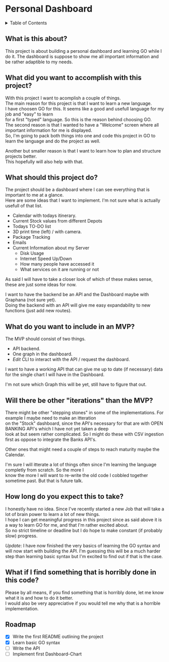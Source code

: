 # Personal Dashboard

<!-- TABLE OF CONTENTS -->
<details>
  <summary>Table of Contents</summary>
  <ol>
    <li><a href="#what-is-this-about%3F">What is this about?</a></li>
    <li><a href="#what-did-you-want-to-accomplish-with-this-project%3F">What do you want to accomplish?</a></li>
    <li><a href="#what-should-this-project-do%3F">What should this project do?</a></li>
    <li><a href="#What-do-you-want-to-include-in-an-mvp">What do you want to include in an MVP?</a></li>
    <li><a href="#will-there-be-other-iteations-than-the-mvp">Will there be other "Iterations" than the MVP?</a></li>
  </ol>
</details>


## What is this about? 

This project is about building a personal dashboard and learning GO while I do it.
The dashboard is suppose to show me all important information and be rather adaptible to my needs.


## What did you want to accomplish with this project?

With this project I want to acomplish a couple of things.  
The main reason for this project is that I want to learn a new language.   
I have choosen GO for this. It seems like a good and usefull language for my job and "easy" to learn  
for a first "typed" language. So this is the reason behind choosing GO.  
The second reason is that I wanted to have a "Welcome" screen where all important information for me is displayed.  
So, I'm going to pack both things into one and code this project in GO to learn the language and do the project as well.  

Another but smaller reason is that I want to learn how to plan and structure projects better.  
This hopefully will also help with that.  

## What should this project do?

The project should be a dashboard where I can see everything that is important to me at a glance.  
Here are some ideas that I want to implement. I'm not sure what is actually usefull of that list.  

- Calendar with todays itinerary.  
- Current Stock values from different Depots
- Todays TO-DO list
- 3D print time (left) / with camera.
- Package Tracking
- Emails
- Current Information about my Server
    - Disk Usage
    - Internet Speed Up/Down
    - How many people have accessed it
    - What services on it are running or not

As said I will have to take a closer look of which of these makes sense, these are just some ideas for now.  

I want to have the backend be an API and the Dashboard maybe with Graphana (not sure yet).  
Doing the backend with an API will give me easy expandability to new functions (just add new routes).  

## What do you want to include in an MVP? 

The MVP should consist of two things.
- API backend.
- One graph in the dashboard.
- *Edit* CLI to interact with the API / request the dashboard.

I want to have a working API that can give me up to date (if necessary) data for the single chart I will have in the Dashboard.  

I'm not sure which Graph this will be yet, still have to figure that out.

## Will there be other "iterations" than the MVP?

There might be other "stepping stones" in some of the implementations. For example I maybe need to make an itteration  
on the "Stock" dashboard, since the API's necessary for that are with OPEN BANKING API's which I have not yet taken a deep  
look at but seem rather complicated.  So I might do these with CSV ingestion first as oppose to integrate the Banks API's.  

Other ones that might need a couple of steps to reach maturity maybe the Calendar.

I'm sure I will itterate a lot of things often since I'm learning the language completly from scratch. So the more I  
know the more I will want to re-write the old code I cobbled together sometime past. But that is future talk.


## How long do you expect this to take?

I honestly have no idea. Since I've recently started a new Job that will take a lot of brain power to learn a lot of new things.  
I hope I can get meaningful progress in this project since as said above it is a way to learn GO for me, and that I'm rather excited about.  
So no strict timeline or deadline but I do hope to make constant (if probably slow) progress.  

*Update*: I have now finished the very basics of learning the GO syntax and will now start with building the API.
I'm guessing this will be a much harder step than learning basic syntax but I'm excited to find out if that is the case.


## What if I find something that is horribly done in this code?

Please by all means, if you find something that is horribly done, let me know what it is and how to do it better.  
I would also be very appreciative if you would tell me why that is a horrible implementation.


## Roadmap

- [x] Write the first README outlining the project
- [x] Learn basic GO syntax
- [ ] Write the API
- [ ] Implement first Dashboard-Chart
